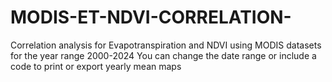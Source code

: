 # MODIS-ET-NDVI-CORRELATION-
Correlation analysis for Evapotranspiration and NDVI using MODIS datasets for the year range 2000-2024 
You can change the date range or include a code to print or export yearly mean maps